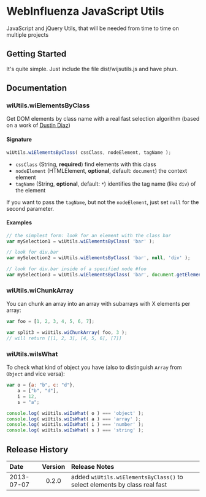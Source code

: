 # WebInfluenza JavaScript Utils

JavaScript and jQuery Utils, that will be needed from time to time on multiple projects

## Getting Started
It's quite simple. Just include the file dist/wijsutils.js and have phun.

## Documentation
### wiUtils.wiElementsByClass
Get DOM elements by class name with a real fast selection algorithm (based on a work of [Dustin Diaz](http://www.dustindiaz.com/getelementsbyclass/))
#### Signature
```javascript
wiUtils.wiElementsByClass( cssClass, nodeElement, tagName );
```
* ```cssClass``` (String, __required__) find elements with this class
* ```nodeElement``` (HTMLElement, __optional__, default: ```document```) the context element
* ```tagName``` (String, __optional__, default: ```*```) identifies the tag name (like ```div```) of the element

If you want to pass the ```tagName```, but not the ```nodeElement```, just set ```null``` for the second parameter.

#### Examples

```javascript
// the simplest form: look for an element with the class bar
var mySelection1 = wiUtils.wiElementsByClass( 'bar' );

// look for div.bar
var mySelection2 = wiUtils.wiElementsByClass( 'bar', null, 'div' );

// look for div.bar inside of a specified node #foo
var mySelection3 = wiUtils.wiElementsByClass( 'bar', document.getElementById( 'foo' ), 'div' );
```

### wiUtils.wiChunkArray
You can chunk an array into an array with subarrays with X elements per array:
```javascript
var foo = [1, 2, 3, 4, 5, 6, 7];

var split3 = wiUtils.wiChunkArray( foo, 3 );
// will return [[1, 2, 3], [4, 5, 6], [7]]
```

### wiUtils.wiIsWhat
To check what kind of object you have (also to distinguish ```Array``` from ```Object``` and vice versa):
```javascript
var o = {a: "b", c: "d"},
    a = ["b", "d"],
    i = 12,
    s = "a";

console.log( wiUtils.wiIsWhat( o ) === 'object' );
console.log( wiUtils.wiIsWhat( a ) === 'array' );
console.log( wiUtils.wiIsWhat( i ) === 'number' );
console.log( wiUtils.wiIsWhat( s ) === 'string' );
```

## Release History
Date | Version | Release Notes
:------------|:-------:|:-----
2013-07-07 | 0.2.0 | added ```wiUtils.wiElementsByClass()``` to select elements by class real fast

